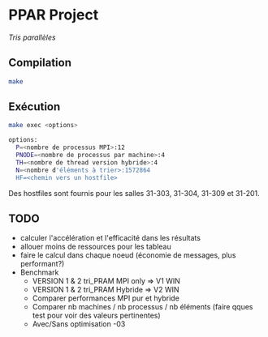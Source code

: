 # PPAR Project
*Tris parallèles*

## Compilation
```bash
make
```

## Exécution
```bash
make exec <options>

options:
  P=<nombre de processus MPI>:12
  PNODE=<nombre de processus par machine>:4
  TH=<nombre de thread version hybride>:4
  N=<nombre d'éléments à trier>:1572864
  HF=<chemin vers un hostfile>
```

Des hostfiles sont fournis pour les salles 31-303, 31-304, 31-309 et 31-201.

## TODO
- calculer l'accélération et l'efficacité dans les résultats
- allouer moins de ressources pour les tableau
- faire le calcul dans chaque noeud (économie de messages, plus performant?)
- Benchmark
  - VERSION 1 & 2 tri_PRAM MPI only => V1 WIN
  - VERSION 1 & 2 tri_PRAM Hybride => V2 WIN
  - Comparer performances MPI pur et hybride
  - Comparer nb machines / nb processus / nb éléments (faire qques test pour voir des valeurs pertinentes)
  - Avec/Sans optimisation -03